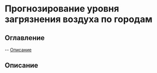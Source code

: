 # Прогнозирование уровня загрязнения воздуха по городам
## Оглавление

-- [Описание](#title1)
## <a id="title1">Описание</a>

